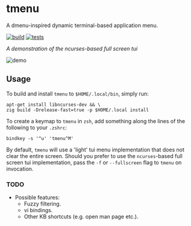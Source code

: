 # tmenu
A dmenu-inspired dynamic terminal-based application menu.

[![build](https://github.com/deforde/tmenu/actions/workflows/build.yml/badge.svg)](https://github.com/deforde/tmenu/actions/workflows/build.yml)
[![tests](https://github.com/deforde/tmenu/actions/workflows/test.yml/badge.svg)](https://github.com/deforde/tmenu/actions/workflows/test.yml)


_A demonstration of the ncurses-based full screen tui_

![demo](https://user-images.githubusercontent.com/7503504/210788590-dd8212c7-d491-4425-891c-bf73f758bb2f.gif)


## Usage
To build and install `tmenu` to `$HOME/.local/bin`, simply run:
```
apt-get install libncurses-dev && \
zig build -Drelease-fast=true -p $HOME/.local install
```

To create a keymap to `tmenu` in `zsh`, add something along the lines of the following to your `.zshrc`:
```
bindkey -s '^u' 'tmenu^M'
```

By default, `tmenu` will use a 'light' tui menu implementation that does not clear the entire screen.
Should you prefer to use the `ncurses`-based full screen tui implementation, pass the `-f` or `--fullscreen` flag to `tmenu` on invocation.

### TODO
- Possible features:
    - Fuzzy filtering.
    - vi bindings.
    - Other KB shortcuts (e.g. open man page etc.).

